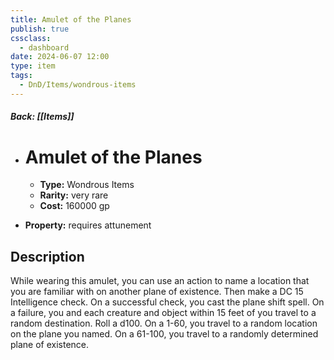 ```yaml
---
title: Amulet of the Planes
publish: true
cssclass:
  - dashboard
date: 2024-06-07 12:00
type: item
tags:
  - DnD/Items/wondrous-items
---
```


##### Back: [[Items]]

- # Amulet of the Planes

    - **Type:** Wondrous Items
    - **Rarity:** very rare
    - **Cost:** 160000 gp
- **Property:** requires attunement



## Description 

While wearing this amulet, you can use an action to name a location that you are familiar with on another plane of existence. Then make a DC 15 Intelligence check. On a successful check, you cast the plane shift spell. On a failure, you and each creature and object within 15 feet of you travel to a random destination. Roll a d100. On a 1-60, you travel to a random location on the plane you named. On a 61-100, you travel to a randomly determined plane of existence.
